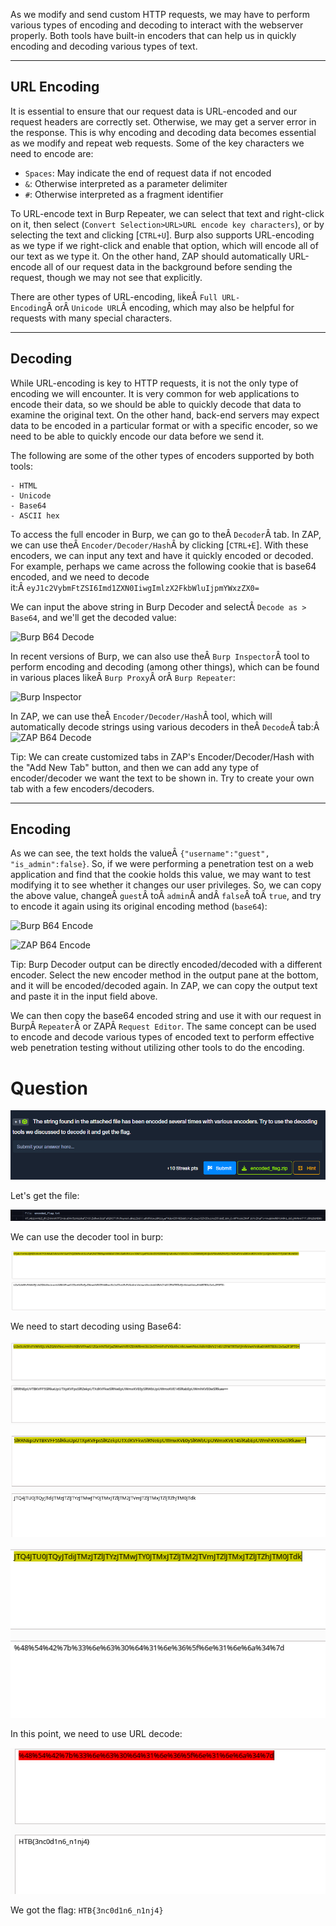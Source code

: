 ﻿---
aliases:
  - Encoding/Decoding
sticker: emoji//1f525
---
As we modify and send custom HTTP requests, we may have to perform various types of encoding and decoding to interact with the webserver properly. Both tools have built-in encoders that can help us in quickly encoding and decoding various types of text.

---

## URL Encoding

It is essential to ensure that our request data is URL-encoded and our request headers are correctly set. Otherwise, we may get a server error in the response. This is why encoding and decoding data becomes essential as we modify and repeat web requests. Some of the key characters we need to encode are:

- `Spaces`: May indicate the end of request data if not encoded
- `&`: Otherwise interpreted as a parameter delimiter
- `#`: Otherwise interpreted as a fragment identifier

To URL-encode text in Burp Repeater, we can select that text and right-click on it, then select (`Convert Selection>URL>URL encode key characters`), or by selecting the text and clicking [`CTRL+U`]. Burp also supports URL-encoding as we type if we right-click and enable that option, which will encode all of our text as we type it. On the other hand, ZAP should automatically URL-encode all of our request data in the background before sending the request, though we may not see that explicitly.

There are other types of URL-encoding, likeÂ `Full URL-Encoding`Â orÂ `Unicode URL`Â encoding, which may also be helpful for requests with many special characters.

---

## Decoding

While URL-encoding is key to HTTP requests, it is not the only type of encoding we will encounter. It is very common for web applications to encode their data, so we should be able to quickly decode that data to examine the original text. On the other hand, back-end servers may expect data to be encoded in a particular format or with a specific encoder, so we need to be able to quickly encode our data before we send it.

The following are some of the other types of encoders supported by both tools:

```ad-summary
- HTML
- Unicode
- Base64
- ASCII hex
```

To access the full encoder in Burp, we can go to theÂ `Decoder`Â tab. In ZAP, we can use theÂ `Encoder/Decoder/Hash`Â by clicking [`CTRL+E`]. With these encoders, we can input any text and have it quickly encoded or decoded. For example, perhaps we came across the following cookie that is base64 encoded, and we need to decode it:Â `eyJ1c2VybmFtZSI6Imd1ZXN0IiwgImlzX2FkbWluIjpmYWxzZX0=`

We can input the above string in Burp Decoder and selectÂ `Decode as > Base64`, and we'll get the decoded value:

![Burp B64 Decode](https://academy.hackthebox.com/storage/modules/110/burp_b64_decode.jpg)

In recent versions of Burp, we can also use theÂ `Burp Inspector`Â tool to perform encoding and decoding (among other things), which can be found in various places likeÂ `Burp Proxy`Â orÂ `Burp Repeater`:

![Burp Inspector](https://academy.hackthebox.com/storage/modules/110/burp_inspector.jpg)

In ZAP, we can use theÂ `Encoder/Decoder/Hash`Â tool, which will automatically decode strings using various decoders in theÂ `Decode`Â tab:Â ![ZAP B64 Decode](https://academy.hackthebox.com/storage/modules/110/zap_b64_decode.jpg)

Tip: We can create customized tabs in ZAP's Encoder/Decoder/Hash with the "Add New Tab" button, and then we can add any type of encoder/decoder we want the text to be shown in. Try to create your own tab with a few encoders/decoders.

---

## Encoding

As we can see, the text holds the valueÂ `{"username":"guest", "is_admin":false}`. So, if we were performing a penetration test on a web application and find that the cookie holds this value, we may want to test modifying it to see whether it changes our user privileges. So, we can copy the above value, changeÂ `guest`Â toÂ `admin`Â andÂ `false`Â toÂ `true`, and try to encode it again using its original encoding method (`base64`):

![Burp B64 Encode](https://academy.hackthebox.com/storage/modules/110/burp_b64_encode.jpg)

![ZAP B64 Encode](https://academy.hackthebox.com/storage/modules/110/zap_b64_encode.jpg)

Tip: Burp Decoder output can be directly encoded/decoded with a different encoder. Select the new encoder method in the output pane at the bottom, and it will be encoded/decoded again. In ZAP, we can copy the output text and paste it in the input field above.

We can then copy the base64 encoded string and use it with our request in BurpÂ `Repeater`Â or ZAPÂ `Request Editor`. The same concept can be used to encode and decode various types of encoded text to perform effective web penetration testing without utilizing other tools to do the encoding.

# Question

![Pasted image 20250124102806.png](../../../IMAGES/Pasted%20image%2020250124102806.png)

Let's get the file:

![Pasted image 20250124102909.png](../../../IMAGES/Pasted%20image%2020250124102909.png)

We can use the decoder tool in burp:

![Pasted image 20250124103054.png](../../../IMAGES/Pasted%20image%2020250124103054.png)

We need to start decoding using Base64:

![Pasted image 20250124103120.png](../../../IMAGES/Pasted%20image%2020250124103120.png)

![Pasted image 20250124103129.png](../../../IMAGES/Pasted%20image%2020250124103129.png)

![Pasted image 20250124103140.png](../../../IMAGES/Pasted%20image%2020250124103140.png)

In this point, we need to use URL decode:

![Pasted image 20250124103205.png](../../../IMAGES/Pasted%20image%2020250124103205.png)

We got the flag: `HTB{3nc0d1n6_n1nj4}`

